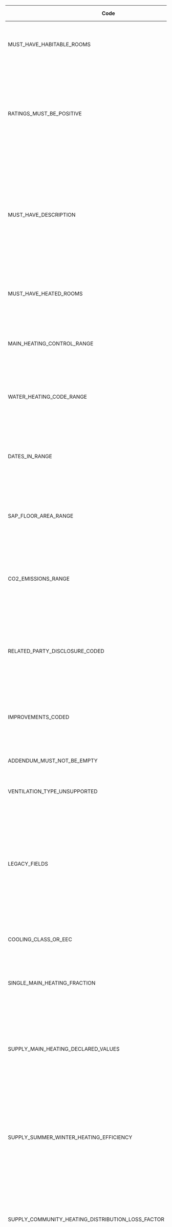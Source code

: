 |Code                                                             |Message                                                                                                                                                                                                                                                                                 |EW |NI  |Schema fix?|Implemented?|
|-----------------------------------------------------------------|----------------------------------------------------------------------------------------------------------------------------------------------------------------------------------------------------------------------------------------------------------------------------------------|---|----|-----------|------------|
|MUST_HAVE_HABITABLE_ROOMS                                        |"Habitable-Room-Count" must be an integer and must be greater than or equal to 1                                                                                                                                                                                                        |yes|yes |           |no          |
|RATINGS_MUST_BE_POSITIVE                                         |"Energy-Rating-Current", "Energy-Rating-Potential", "Environmental-Impact-Current" and "Environmental-Impact-Potential" must be greater than 0                                                                                                                                          |yes|yes |           |no          |
|MUST_HAVE_DESCRIPTION                                            |"Description" for parent node "Wall", "Walls", "Roof", "Floor", "Window", "Windows", "Main-Heating", "Main-Heating-Controls", "Hot-Water", "Lighting" and "Secondary-Heating" must not be equal to the parent node name, ignoring case                                                  |yes|yes |           |no          |
|MUST_HAVE_HEATED_ROOMS                                           |"Heated-Room-Count" must be an integer and must be greater than or equal to 0                                                                                                                                                                                                           |yes|no  |           |no          |
|MAIN_HEATING_CONTROL_RANGE                                       |"Main-Heating-Control" must be an integer and must be greater than or equal to 2000 and less than 3000                                                                                                                                                                                  |yes|yes |           |no          |
|WATER_HEATING_CODE_RANGE                                         |"Water-Heating-Code" must be an integer and must be greater than or equal to 900 and less than 1000                                                                                                                                                                                     |yes|yes |           |no          |
|DATES_IN_RANGE                                                   |"Inspection-Date", "Registration-Date" and "Completion-Date" must not be in the future and must not be more than 18 months ago                                                                                                                                                          |yes|yes |           |no          |
|SAP_FLOOR_AREA_RANGE                                             |"Total-Floor-Area" within "SAP-Floor-Dimension" must be greater than 0 and less than or equal to 3000                                                                                                                                                                                   |yes|yes |           |no          |
|CO2_EMISSIONS_RANGE                                              |"CO2-Emissions-Current" and "CO2-Emissions-Potential" must be greater than or equal to -100 and less than or equal to 300                                                                                                                                                               |yes|yes |           |no          |
|RELATED_PARTY_DISCLOSURE_CODED                                   |"Related-Party-Disclosure" must contain "Related-Party-Disclosure-Number" and must not contain "Related-Party-Disclosure-Text"                                                                                                                                                          |yes|yes |yes        |no          |
|IMPROVEMENTS_CODED                                               |"Improvement-Details" must contain "Improvement-Number" and must not contain "Improvement-Texts"                                                                                                                                                                                        |yes|yes |yes        |no          |
|ADDENDUM_MUST_NOT_BE_EMPTY                                       |If "Addendum" is supplied then it must not be empty                                                                                                                                                                                                                                     |yes|yes |           |no          |
|VENTILATION_TYPE_UNSUPPORTED                                     |"Ventilation-Type" must be an integer and must not be equal to 9                                                                                                                                                                                                                        |yes|yes |yes        |no          |
|LEGACY_FIELDS                                                    |"Fans-Vents-Count", "Has-Special-Feature", "Special-Feature-Description", "Energy-Saved-Or-Generated", "Saved-Or-Generated-Fuel", "Energy-Used" and "Energy-Used-Fuel" must not be supplied                                                                                             |yes|yes |yes        |no          |
|COOLING_CLASS_OR_EEC                                             |At most one of "Cooling-System-Class" and "Cooling-System-EEC" may be supplied                                                                                                                                                                                                          |yes|yes |           |no          |
|SINGLE_MAIN_HEATING_FRACTION                                     |If there is only one "Main-Heating" node then "Main-Heating-Fraction" must equal 1                                                                                                                                                                                                      |yes|yes |           |no          |
|SUPPLY_MAIN_HEATING_DECLARED_VALUES                              |If "Main-Heating-Data-Source" is equal to 2 and "Efficiency-Type" is not equal to 4 then "Efficiency" within "Main-Heating-Declared-Values" must be supplied                                                                                                                            |yes|yes |           |no          |
|SUPPLY_SUMMER_WINTER_HEATING_EFFICIENCY                          |If "Main-Heating-Data-Source" is equal to 2 and "Efficiency-Type" is equal to 4 then "Main-Heating-Efficiency-Winter" and "Main-Heating-Efficiency-Summer" must be supplied                                                                                                             |yes|yes |           |no          |
|SUPPLY_COMMUNITY_HEATING_DISTRIBUTION_LOSS_FACTOR                |If "Community-Heating-Distribution-Type" is equal to 5 then "Community-Heating-Distribution-Loss-Factor" must be supplied                                                                                                                                                               |yes|yes |           |no          |
|SUPPLY_ONE_AIR_CHANGE_RATE                                       |"Air-Change-Rates" must not be supplied in more than one "SAP-Special-Feature"                                                                                                                                                                                                          |yes|yes |           |no          |
|SUPPLY_AIR_CHANGE_RATE_MONTHS_SEQUENTIALLY                       |"Air-Change-Rate-Month" in "Air-Change-Rate" must be supplied in sequential order                                                                                                                                                                                                       |yes|yes |           |no          |
|MAIN_HEATING_SYSTEMS_INTERACTION_REQUIRES_TWO_HEATING_SYSTEMS    |If there is only one "Main-Heating" node then "Main-Heating-Systems-Interaction" must not be supplied                                                                                                                                                                                   |yes|yes |           |no          |
|UNSUPPORTED_FUEL_TYPE                                            |"Main-Fuel-Type", "Secondary-Fuel-Type" and "Water-Heating-Fuel" must not be equal to 1, 2, 4, 10, 11, 12, 13 or 14                                                                                                                                                                     |yes|yes |yes        |no          |
|UNSUPPORTED_LEVEL                                                |"Level" must not be equal to 99                                                                                                                                                                                                                                                         |yes|yes |yes        |no          |
|ROOM_TOO_HIGH                                                    |"Room-Height" within "SAP-Floor-Dimension" must be less than or equal to 10                                                                                                                                                                                                             |yes|yes |           |no          |
|MUST_HAVE_STOREYS                                                |"Storey-Count" must be greater than 0                                                                                                                                                                                                                                                   |yes|yes |           |no          |
|FLOOR_AREA_TOO_SMALL                                             |"Total-Floor-Area" within "Property-Summary" must be greater than or equal to 10                                                                                                                                                                                                        |yes|yes |           |no          |
|DETACHED_HOUSE_HEAT_LOSS                                         |If "Built-Form" is equal to 1 then the sum of "Heat-Loss-Perimeter" values must be greater than or equal to 5                                                                                                                                                                           |yes|yes |           |no          |
|SUPPLY_HEAT_EMITTER_OR_HEATING_FRACTION                          |If either "Main-Heating-Category" is equal to 3, 4 or 8, or "Main-Heating-Category" is equal to 2 and "Main-Fuel-Type" is equal to 3, 17, 18, 19, 26, 27, 28, 29, 34, 35, 36 or 37, then either "Heat-Emitter-Type" must not be equal to 0 or "Main-Heating-Fraction" must be equal to 0|yes|yes |           |no          |
|UNSUPPORTED_SPACE_HEATING                                        |"Space-Heating-With-Loft-Insulation", "Space-Heating-With-Cavity-Insulation" and "Space-Heating-With-Loft-And-Cavity-Insulation" must not be supplied                                                                                                                                   |yes|yes |yes        |no          |
|UNSUPPORTED_IMPROVEMENT_CATEGORY                                 |If "SAP-Version" is not equal to 9.80, 9.81, 9.82, 9.83 or 9.90 then "Improvement-Category" must not be equal to 1, 2, 3 or 4                                                                                                                                                           |yes|yes |yes        |no          |
|UNSUPPORTED_SAP_TRANSACTION_TYPE                                 |SAP "Transaction-Type" must not be equal to 3, 4, 7, 9 or 10                                                                                                                                                                                                                            |yes|yes |yes        |no          |
|UNSUPPORTED_RDSAP_TRANSACTION_TYPE                               |RdSAP "Transaction-Type" must not be equal to 3, 4 or 7                                                                                                                                                                                                                                 |yes|yes |yes        |no          |
|SUPPLY_WALL_THICKNESS                                            |If "Wall-Thickness-Measured" is equal to 'Y' or 'y' then "Wall-Thickness" must be supplied                                                                                                                                                                                              |yes|yes |           |no          |
|SUPPLY_ALTERNATIVE_WALL_THICKNESS                                |If "Wall-Thickness-Measured" within "SAP-Alternative-Wall" is equal to 'Y' or 'y' then "Wall-Thickness" must be supplied                                                                                                                                                                |yes|yes |           |no          |
|SUPPLY_MULTIPLE_BUILDING_PARTS                                   |If "Roof-Room-Connected" is equal to 'Y' or 'y' then more than one "SAP-Building-Part" must be supplied                                                                                                                                                                                 |yes|yes |           |no          |
|INVALID_VALUES_FOR_EXTENSIONS                                    |If "Extensions-Count" is equal to 0 then "Roof-Construction" must not equal 7 and "Floor-Heat-Loss" must not equal 8                                                                                                                                                                    |yes|yes |           |no          |
|SUPPLY_GROUND_FLOOR_CONSTRUCTION_INSULATION                      |If "Floor" is equal to 0 and "Floor-Heat-Loss" is equal to 1, 2 or 7 then "Floor-Construction" and "Floor-Insulation" must be supplied                                                                                                                                                  |yes|yes |           |no          |
|INVALID_CONSTRUCTION_FOR_ROOM_IN_ROOF                            |If "SAP-Room-In-Roof" is supplied then "Roof-Construction" must not be equal to 3                                                                                                                                                                                                       |yes|yes |           |no          |
|ROOF_CONSTRUCTION_MUST_BE_FLAT                                   |If "Roof-Insulation-Location" is equal to 6 then "Roof-Construction" must be equal to 1                                                                                                                                                                                                 |yes|yes |           |no          |
|MAIN_HEATING_INVALID_FOR_NO_HEATED_ROOMS                         |If "Heated-Room-Count" is equal to 0 then "SAP-Main-Heating-Code" must be supplied and must be equal to 699 within a "Main-Heating" node where "Main-Heating-Number" is equal to 1                                                                                                      |yes|yes |           |no          |
|TOO_MANY_HEATED_ROOMS                                            |"Heated-Room-Count" must not be greater than "Habitable-Room-Count"                                                                                                                                                                                                                     |yes|yes |           |no          |
|FLAT_LOCATION_MUST_MATCH_LEVEL                                   |If "Flat-Location" is equal to -1 then "Level" must be equal to 0 and vice versa                                                                                                                                                                                                        |yes|yes |           |no          |
|HEAT_LOSS_PERIMITER_TOO_LOW                                      |"Heat-Loss-Perimeter" must be greater than 0                                                                                                                                                                                                                                            |yes|yes |           |no          |
|FLOOR_MUST_BE_ZERO_FOR_BUILDING_PART                             |All "SAP-Building-Part" nodes must have a "SAP-Floor-Dimension" node where "Floor" is equal to 0                                                                                                                                                                                        |yes|yes |           |no          |
|ONLY_CAVITY_WALLS_SUPPORT_CAVITY_INSULATION                      |If "Wall-Insulation-Type" is equal to 2 then "Wall-Construction" must be equal to 4                                                                                                                                                                                                     |yes|yes |           |no          |
|SUPPLY_UNHEATED_CORRIDOR_LENGTH                                  |If "Heat-Loss-Corridor" is equal to 2 then "Unheated-Corridor-Length" must be supplied and must be greater than 0                                                                                                                                                                       |yes|yes |           |no          |
|WALL_AREA_MUST_BE_POSITIVE                                       |"Wall-Area" must be greater than 0                                                                                                                                                                                                                                                      |yes|yes |           |no          |
|ROOF_INSULATION_INVALID_FOR_FLAT_ROOF                            |If "Roof-Construction" is equal to 1 then "Roof-Insulation-Location" must be equal to 4 or 6                                                                                                                                                                                            |yes|yes |           |no          |
|GROUND_FLOOR_HEAT_LOSS_ON_UPPER_FLOOR                            |If "Level" is greater than 1 and "Building-Part-Number" is equal to 1 then "Floor-Heat-Loss" must not be equal to 7                                                                                                                                                                     |yes|yes |           |no          |
|CORRIDOR_MUST_BE_UNHEATED_FOR_SHELTERED_WALL                     |If "Sheltered-Wall" is equal to 'Y' or 'y' then "Heat-Loss-Corridor" must be equal to 2                                                                                                                                                                                                 |yes|yes |           |no          |
|ROOM_IN_ROOF_FLOOR_AREA_MUST_BE_POSITIVE                         |"Floor-Area" within "SAP-Room-In-Roof" must be greater than 0                                                                                                                                                                                                                           |yes|yes |           |no          |
|WALL_U_VALUE_TOO_HIGH                                            |"Wall-U-Value" must be less than or equal to 2.5                                                                                                                                                                                                                                        |yes|yes |           |no          |
|SUPPLY_FLAT_ROOF_DATA                                            |If "Roof-Construction" is equal to 1 and "Roof-Insulation-Location" is equal to 6 then either "Flat-Roof-Insulation-Thickness" or "Roof-U-Value" must be supplied                                                                                                                       |yes|yes |           |no          |
|HORIZONTAL_WINDOW_MUST_BE_ROOF_WINDOW                            |If "Orientation" within "SAP-Window" is equal to 9 then "Window-Type" must be equal to 2                                                                                                                                                                                                |yes|yes |           |no          |
|INVALID_DOOR_COUNT                                               |"Door-Count" and "Insulated-Door-Count" must be less than or equal to 20, and "Insulated-Door-Count" must be less than or equal to "Door-Count"                                                                                                                                         |yes|yes |           |no          |
|SUPPLY_DOOR_U_VALUE                                              |If "Insulated-Door-Count" is greater than 0 then "Insulated-Door-U-Value" must be supplied and must be greater than 0                                                                                                                                                                   |yes|yes |           |no          |
|GLAZED_AREA_REQUIRES_WINDOWS                                     |If "Glazed-Area" is equal to 4 or 5 then at least one "SAP-Window" must be supplied                                                                                                                                                                                                     |yes|yes |           |no          |
|INVALID_SECONDARY_HEATING_TYPE                                   |"Secondary-Heating-Type" must not be equal to 692 or 693                                                                                                                                                                                                                                |yes|yes |           |no          |
|INVALID_HEATING_FOR_SINGLE_METER                                 |If "Meter-Type" is equal to 2 then "SAP-Main-Heating-Code" must not be equal to 401, 402, 404, 408, 409, 421 or 422                                                                                                                                                                     |yes|yes |           |no          |
|UNHEATED_ROOMS_MUST_HAVE_HEATING                                 |If "Main-Heating-Category" is equal to 1 within a "Main-Heating" node where "Main-Heating-Number" is equal to 1 then "Heated-Room-Count" must not be greater than 0                                                                                                                     |yes|yes |           |no          |
|SECOND_HEATING_SYSTEM_UNSUPPORTED                                |If "Main-Heating-Category" is equal to 1 within a "Main-Heating" node where "Main-Heating-Number" is equal to 1 then no "Main-Heating-Number" may be equal to 2                                                                                                                         |yes|yes |           |no          |
|INVALID_METER_TYPE_FOR_HEATING_CODE_192                          |If "SAP-Main-Heating-Code" is equal to 192 then "Meter-Type" must be equal to 1, 3 or 5                                                                                                                                                                                                 |yes|yes |           |no          |
|TOTAL_STORE_VOLUME_TOO_LOW                                       |If "Combined-Cylinder" is equal to 'Y' or 'y' and "Dedicated-Solar-Volume" is greater than 0 then "Total-Store-Volume" must be greater than "Dedicated-Solar-Volume"                                                                                                                    |yes|yes |           |no          |
|SUPPLY_BOILER_FLUE_TYPE                                          |If "Main-Heating-Category" is equal to 2 and "Main-Fuel-Type" is equal to 17, 18, 26, 27, 28, 34, 35, 36, 37 or 51 then "Boiler-Flue-Type" must be supplied                                                                                                                             |yes|yes |           |no          |
|INVALID_HEATING_CODE_FOR_NO_FUEL_TYPE                            |If "Main-Fuel-Type" is equal to 0 then "SAP-Main-Heating-Code" must be equal to 310 or 699                                                                                                                                                                                              |yes|yes |           |no          |
|INVALID_WATER_HEATING_CODE_FOR_NO_FUEL_TYPE                      |If "Water-Heating-Fuel" is equal to 0 then "Water-Heating-Code" must be equal to 953 or 999                                                                                                                                                                                             |yes|yes |           |no          |
|SUPPLY_SECONDARY_FUEL_TYPE                                       |If "Secondary-Heating-Type" is supplied then "Secondary-Fuel-Type" must be supplied                                                                                                                                                                                                     |yes|yes |           |no          |
|SUPPLY_IMMERSION_HEATER_TYPE                                     |If "Water-Heating-Code" is equal to 903 then "Immersion-Heater-Type" must not be equal to 'NA'                                                                                                                                                                                          |yes|yes |           |no          |
|INVALID_PITCH_FOR_ND_ORIENTATION                                 |If "Orientation" within "PV-Array" is equal to 'ND' then "Pitch" must be equal to 1                                                                                                                                                                                                     |yes|yes |           |no          |
|TOO_MANY_BATH_OR_SHOWER_ROOMS                                    | "Rooms-With-Mixer-Shower-No-Bath" plus "Rooms-With-Bath-And-Mixer-Shower" must not be greater than "Rooms-With-Bath-And-Or-Shower"                                                                                                                                                     |yes|yes |           |no          |
|MUST_SUPPLY_RATINGS_AND_COST                                     |"Energy-Rating-Average", "Lighting-Cost-Current", "Lighting-Cost-Potential", "Heating-Cost-Current", "Heating-Cost-Potential", "Hot-Water-Cost-Current" and "Hot-Water-Cost-Potential" must be greater than 0                                                                           |yes|yes |           |no          |
|DO_NOT_USE_NR_VALUE                                              |"Built-Form", "Floor", "Construction-Age-Band", "Improvement-Type" and "Green-Deal-Category" must not be equal to 'NR'                                                                                                                                                                  |yes|yes |           |no          |
|ROOF_CONSTRUCTION_MUST_BE_PITCHED                                |If "Roof-Insulation-Location" is equal to 5 then "Roof-Construction" must be equal to 4, 5 or 6                                                                                                                                                                                         |yes|yes |           |no          |
|INVALID_ROOM_IN_ROOF_INSULATION                                  |"Insulation" within "SAP-Room-In-Roof" must not be equal to 1                                                                                                                                                                                                                           |yes|yes |yes        |no          |
|SUPPLY_FLOOR_U_VALUE_OR_INSULATION_THICKNESS                     |"Floor-U-Value" and "Floor-Insulation-Thickness" must not both be supplied                                                                                                                                                                                                              |yes|yes |           |no          |
|SUPPLY_ROOF_U_VALUE_OR_INSULATION_THICKNESS                      |Only one of "Roof-Insulation-Thickness", "Rafter-Insulation-Thickness", "Flat-Roof-Insulation-Thickness", "Sloping-Ceiling-Insulation-Thickness" or "Roof-U-Value" may be supplied                                                                                                      |yes|yes |           |no          |
|SUPPLY_WALL_U_VALUE_OR_INSULATION_THICKNESS                      |Only one of "Wall-U-Value" or "Wall-Insulation-Thickness" may be supplied                                                                                                                                                                                                               |yes|yes |           |no          |
|SUPPLY_ROOF_INSULATION_THICKNESS_OR_ROOM_IN_ROOF                 |Only one of "Roof-Insulation-Thickness" or "Room-In-Roof-Details" may be supplied                                                                                                                                                                                                       |yes|yes |           |no          |
|SUPPLY_ALTERNATIVE_WALL_U_VALUE_OR_INSULATION_THICKNESS          |Only one of "Wall-U-Value" or "Wall-Insulation-Thickness" within "SAP-Alternative-Wall" may be supplied                                                                                                                                                                                 |yes|yes |           |no          |
|SUPPLY_HEATING_INDEX_NUMBER_OR_CODE                              |Exactly one of "Main-Heating-Index-Number" or "SAP-Main-Heating-Code" must be supplied                                                                                                                                                                                                  |yes| yes|           |no          |
|INVALID_MAIN_HEATING_INDEX_NUMBER                                |"Main-Heating-Index-Number" must be a number greater than 0                                                                                                                                                                                                                             |yes|yes |           |no          |
|INVALID_FGHRS_INDEX_NUMBER                                       |"FGHRS-Index-Number" must be greater than 0                                                                                                                                                                                                                                             |yes|yes |           |no          |
|MUST_HAVE_FIXED_LIGHTING_OUTLETS                                 |"Fixed-Lighting-Outlets-Count" must be greater than 0                                                                                                                                                                                                                                   |yes|yes |           |no          |
|INVALID_ADDENDUM_NUMBER                                          |"Addendum-Number" must not be equal to 2, 3, 7 or 13                                                                                                                                                                                                                                    |yes|yes |yes        |no          |
|ROOM_TOO_LOW                                                     |"Room-Height" must be greater than 0                                                                                                                                                                                                                                                    |yes|yes |           |no          |
|INVALID_METER_TYPE_FOR_HEATING_CODE_193                          |If "SAP-Main-Heating-Code" is equal to 193 or 195 then "Meter-Type" must be equal to 1, 3 or 4                                                                                                                                                                                          |yes|yes |           |no          |
|INVALID_ROOF_CONSTRUCTION_FOR_SLOPING_CEILING_INSULATION         |If "Roof-Insulation-Location" is equal to 7 then "Roof-Construction" must be equal to 8                                                                                                                                                                                                 |yes|yes |           |no          |
|INVALID_INSULATION_LOCATION_FOR_SLOPING_CEILING_ROOF_CONSTRUCTION|If "Roof-Construction" is equal to 8 then "Roof-Insulation-Location" must be equal to 4 or 7                                                                                                                                                                                            |yes|yes |           |no          |
|CO2_EMISSIONS_PER_FLOOR_AREA_RANGE                               |"CO2-Emissions-Current-Per-Floor-Area" must be greater than or equal to -100 and less than or equal to 450                                                                                                                                                                              |yes|yes |           |no          |
|DATES_BEFORE_CERTIFICATION_DATE                                  |"Inspection-Date", "Registration-Date" and "Completion-Date" must not be before "Certification-Date"                                                                                                                                                                                    |no |yes |           |            |
|CERTIFICATION_DATE_MUST_NOT_BE_IN_FUTURE                         |"Certification-Date" must not be in the future                                                                                                                                                                                                                                          |no |yes |           |            |
|SUPPLY_INSULATION_OR_U_VALUE_FOR_CAVITY_WALL                     |If "Wall-Construction" is equal to 4 and "Wall-Insulation-Type" is equal to 1 or 3 then either "Wall-Insulation-Thickness" or "Wall-U-Value" must be supplied                                                                                                                           |no |yes |           |            |
|MUST_HAVE_WWHRS                                                  |If "WWHRS-Index-Number1" or "WWHRS-Index-Number2" is supplied then "Has-WWHRS" must be supplied and must be equal to 'true'                                                                                                                                                             |no |yes |           |            |
|SUPPLY_CHARGING_LINKED_TO_HEAT_USE                               |If "Community-Heating-Distribution-Type" is equal to 5 or 6 then "Charging-Linked-To-Heat-Use" must not be supplied                                                                                                                                                                     |no |yes |           |            |
